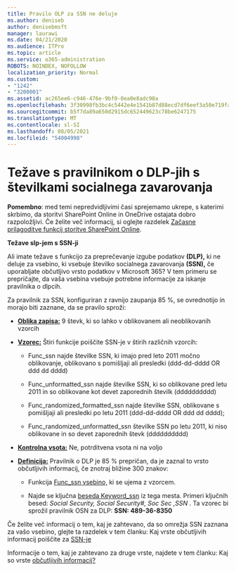 ```yaml
---
title: Pravilo OLP za SSN ne deluje
ms.author: deniseb
author: denisebmsft
manager: laurawi
ms.date: 04/21/2020
ms.audience: ITPro
ms.topic: article
ms.service: o365-administration
ROBOTS: NOINDEX, NOFOLLOW
localization_priority: Normal
ms.custom:
- "1242"
- "3200001"
ms.assetid: ac265ee6-c946-476e-9bf0-0ea0e8adc98a
ms.openlocfilehash: 3f30998fb3bc4c5442e4e1541b87d88ecd7df6eef3a50e719fa5014eb86af39c
ms.sourcegitcommit: b5f7da89a650d2915dc652449623c78be6247175
ms.translationtype: MT
ms.contentlocale: sl-SI
ms.lasthandoff: 08/05/2021
ms.locfileid: "54004998"
---
```

# <a name="dlp-issues-with-social-security-numbers"></a>Težave s pravilnikom o DLP-jih s številkami socialnega zavarovanja

**Pomembno**: med temi nepredvidljivimi časi sprejemamo ukrepe, s katerimi skrbimo, da storitvi SharePoint Online in OneDrive ostajata dobro razpoložljivi. Če želite več informacij, si oglejte razdelek [Začasne prilagoditve funkcij storitve SharePoint Online](https://aka.ms/ODSPAdjustments).

**Težave slp-jem s SSN-ji**

Ali imate težave s funkcijo za preprečevanje izgube podatkov **(DLP),** ki ne deluje za vsebino, ki vsebuje številko socialnega zavarovanja **(SSN),** če uporabljate občutljivo vrsto podatkov v Microsoft 365? V tem primeru se prepričajte, da vaša vsebina vsebuje potrebne informacije za iskanje pravilnika o dlpcih. 
  
Za pravilnik za SSN, konfiguriran z ravnijo zaupanja 85 %, se ovrednotijo in morajo biti zaznane, da se pravilo sproži:
  
- **[Oblika zapisa:](https://docs.microsoft.com/microsoft-365/compliance/sensitive-information-type-entity-definitions#format-80)** 9 števk, ki so lahko v oblikovanem ali neoblikovanih vzorcih

- **[Vzorec:](https://msconnect.microsoft.com/https:/docs.microsoft.com/office365/securitycompliance/what-the-sensitive-information-types-look-for#pattern-80)** Štiri funkcije poiščite SSN-je v štirih različnih vzorcih:

  - Func_ssn najde številke SSN, ki imajo pred leto 2011 močno oblikovanje, oblikovano s pomišljaji ali presledki (ddd-dd-dddd OR ddd dd dddd)

  - Func_unformatted_ssn najde številke SSN, ki so oblikovane pred letu 2011 in so oblikovane kot devet zaporednih številk (dddddddddd)

  - Func_randomized_formatted_ssn najde številke SSN, oblikovane s pomišljaji ali presledki po letu 2011 (ddd-dd-dddd OR ddd dd dddd);

  - Func_randomized_unformatted_ssn številke SSN po letu 2011, ki niso oblikovane in so devet zaporednih števk (dddddddddd)

- **[Kontrolna vsota:](https://docs.microsoft.com/microsoft-365/compliance/sensitive-information-type-entity-definitions#checksum-79)** Ne, potrditvena vsota ni na voljo

- **[Definicija:](https://docs.microsoft.com/microsoft-365/compliance/sensitive-information-type-entity-definitions#definition-80)** Pravilnik o DLP je 85 % prepričan, da je zaznal to vrsto občutljivih informacij, če znotraj bližine 300 znakov:

  - Funkcija [Func_ssn vsebino,](https://docs.microsoft.com/microsoft-365/compliance/sensitive-information-type-entity-definitions#pattern-80) ki se ujema z vzorcem.

  - Najde se ključna [beseda Keyword_ssn](https://docs.microsoft.com/microsoft-365/compliance/sensitive-information-type-entity-definitions#keyword_ssn) iz tega mesta. Primeri ključnih besed:  *Social Security, Social Security#, Soc Sec ,SSN*  . Ta vzorec bi sprožil pravilnik OSN za DLP: **SSN: 489-36-8350**
  
Če želite več informacij o tem, kaj je zahtevano, da so omrežja SSN zaznana za vašo vsebino, glejte ta razdelek v tem članku: Kaj vrste občutljivih informacij poiščite za [SSN-je](https://docs.microsoft.com/microsoft-365/compliance/sensitive-information-type-entity-definitions#us-social-security-number-ssn)
  
Informacije o tem, kaj je zahtevano za druge vrste, najdete v tem članku: Kaj so vrste [občutljivih informacij?](https://docs.microsoft.com/microsoft-365/compliance/sensitive-information-type-entity-definitions)
  